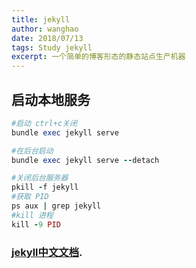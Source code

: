 ```yaml
---
title: jekyll
author: wanghao
date: 2018/07/13
tags: Study jekyll 
excerpt: 一个简单的博客形态的静态站点生产机器
---
```


## 启动本地服务
```ruby
#启动 ctrl+c关闭
bundle exec jekyll serve

#在后台启动
bundle exec jekyll serve --detach

#关闭后台服务器
pkill -f jekyll
#获取 PID
ps aux | grep jekyll
#kill 进程
kill -9 PID
```

### [jekyll中文文档](http://jekyllcn.com/docs/home/).


